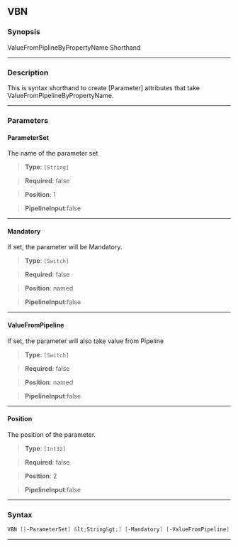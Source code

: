 
VBN
---
### Synopsis
ValueFromPiplineByPropertyName Shorthand

---
### Description

This is syntax shorthand to create [Parameter] attributes that take ValueFromPipelineByPropertyName.

---
### Parameters
#### **ParameterSet**

The name of the parameter set



> **Type**: ```[String]```

> **Required**: false

> **Position**: 1

> **PipelineInput**:false



---
#### **Mandatory**

If set, the parameter will be Mandatory.



> **Type**: ```[Switch]```

> **Required**: false

> **Position**: named

> **PipelineInput**:false



---
#### **ValueFromPipeline**

If set, the parameter will also take value from Pipeline



> **Type**: ```[Switch]```

> **Required**: false

> **Position**: named

> **PipelineInput**:false



---
#### **Position**

The position of the parameter.



> **Type**: ```[Int32]```

> **Required**: false

> **Position**: 2

> **PipelineInput**:false



---
### Syntax
```PowerShell
VBN [[-ParameterSet] &lt;String&gt;] [-Mandatory] [-ValueFromPipeline] [[-Position] &lt;Int32&gt;] [&lt;CommonParameters&gt;]
```
---



